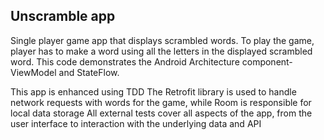 ## Unscramble app
Single player game app that displays scrambled words. To play the game, player has to make a word using all the letters in the displayed scrambled word. This code demonstrates the Android Architecture component- ViewModel and StateFlow.

This app is enhanced using TDD The Retrofit library is used to handle network requests with words for the game, while Room is responsible for local data storage All external tests cover all aspects of the app, from the user interface to interaction with the underlying data and API
